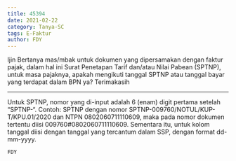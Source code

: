 ```yaml
---
title: 45394
date: 2021-02-22
category: Tanya-SC
tags: E-Faktur
author: FDY
---
```


Ijin Bertanya mas/mbak untuk dokumen yang dipersamakan dengan faktur pajak, dalam hal ini Surat Penetapan Tarif dan/atau Nilai Pabean (SPTNP), untuk masa pajaknya, apakah mengikuti tanggal SPTNP atau tanggal bayar yang terdapat dalam BPN ya? Terimakasih

---

Untuk SPTNP, nomor yang di-input adalah 6 (enam) digit pertama setelah “SPTNP-“. Contoh: SPTNP dengan nomor SPTNP-009760/NOTUL/KUP-T/KPU.01/2020 dan NTPN 0802060711110609, maka pada nomor dokumen tertentu diisi 009760#0802060711110609. Sementara itu, untuk kolom tanggal diisi dengan tanggal yang tercantum dalam SSP, dengan format dd-mm-yyyy.

`FDY`
